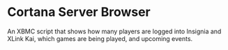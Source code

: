 # Cortana Server Browser
An XBMC script that shows how many players are logged into Insignia and XLink Kai, which games are being played, and upcoming events.
